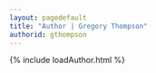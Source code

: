 ```yaml
---
layout: pagedefault
title: "Author | Gregory Thompson"
authorid: gthompson
---
```

{% include loadAuthor.html %}